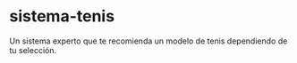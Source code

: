 # sistema-tenis
Un sistema experto que te recomienda un modelo de tenis dependiendo de tu selección.

